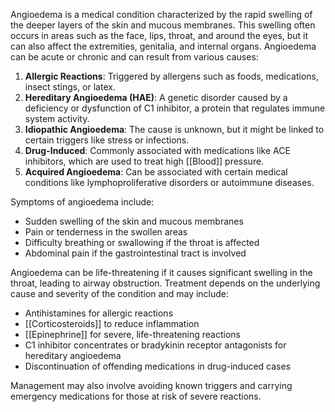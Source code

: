 Angioedema is a medical condition characterized by the rapid swelling of the deeper layers of the skin and mucous membranes. This swelling often occurs in areas such as the face, lips, throat, and around the eyes, but it can also affect the extremities, genitalia, and internal organs. Angioedema can be acute or chronic and can result from various causes:

1. **Allergic Reactions**: Triggered by allergens such as foods, medications, insect stings, or latex.
2. **Hereditary Angioedema (HAE)**: A genetic disorder caused by a deficiency or dysfunction of C1 inhibitor, a protein that regulates immune system activity.
3. **Idiopathic Angioedema**: The cause is unknown, but it might be linked to certain triggers like stress or infections.
4. **Drug-Induced**: Commonly associated with medications like ACE inhibitors, which are used to treat high [[Blood]] pressure.
5. **Acquired Angioedema**: Can be associated with certain medical conditions like lymphoproliferative disorders or autoimmune diseases.

Symptoms of angioedema include:

- Sudden swelling of the skin and mucous membranes
- Pain or tenderness in the swollen areas
- Difficulty breathing or swallowing if the throat is affected
- Abdominal pain if the gastrointestinal tract is involved

Angioedema can be life-threatening if it causes significant swelling in the throat, leading to airway obstruction. Treatment depends on the underlying cause and severity of the condition and may include:

- Antihistamines for allergic reactions
- [[Corticosteroids]] to reduce inflammation
- [[Epinephrine]] for severe, life-threatening reactions
- C1 inhibitor concentrates or bradykinin receptor antagonists for hereditary angioedema
- Discontinuation of offending medications in drug-induced cases

Management may also involve avoiding known triggers and carrying emergency medications for those at risk of severe reactions.